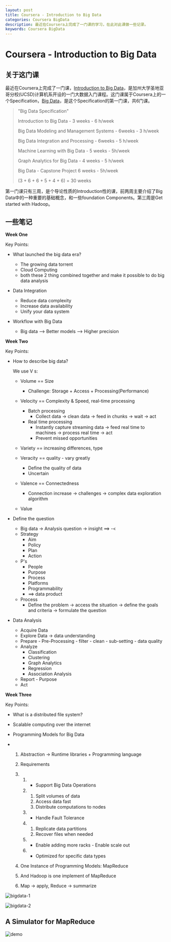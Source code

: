 ```yaml
---
layout: post
title: Coursera - Introduction to Big Data
categories: Coursera BigData
description: 最近在Coursera上完成了一门课的学习，在此对此课做一些记录。
keywords: Coursera BigData
---
```


# Coursera - Introduction to Big Data

## 关于这门课

最近在Coursera上完成了一门课，[Introduction to Big Data](https://www.coursera.org/learn/big-data-introduction/home/welcome)，是加州大学圣地亚哥分校(UCSD)计算机系开设的一门大数据入门课程。这门课属于Coursera上的一个Specification，[Big Data](https://www.coursera.org/specializations/big-data)，是这个Specification的第一门课，共6门课。

> "Big Data Specification"
>
>  
>
> Introduction to Big Data - 3 weeks - 6 h/week
>
> Big Data Modeling and Management Systems - 6weeks - 3 h/week
>
> Big Data Integration and Processing - 6weeks - 5 h/week
>
> Machine Learning with  Big Data - 5 weeks - 5h/week
>
> Graph Analytics for Big Data - 4 weeks - 5 h/week
>
> Big Data - Capstone Project 6 weeks - 5h/week
>
>  
>
> (3 + 6 + 6 + 5 + 4 + 6) = 30 weeks



第一门课只有三周，是个导论性质的Introduction性的课，前两周主要介绍了Big Data中的一种重要的基础概念，和一些foundation Components。第三周是Get started with Hadoop。



## 一些笔记

**Week One**

Key Points:

* What launched the big data era?
  * The growing data torrent
  * Cloud Computing 
  * both these 2 thing combined together and make it possible to do big data analysis

* Data Integration
  * Reduce data complexity
  * Increase data availability
  * Unify your data system
* Workflow with Big Data
  * Big data --> Better models  -->  Higher precision



**Week Two**

Key Points:

* How to describe big data?

  We use V s:
  * Volume == Size
    * Challenge:  Storage + Access + Processing(Performance)

  * Velocity == Complexity & Speed, real-time processing
    * Batch processing
      * Collect  data -> clean data -> feed in chunks -> wait -> act
    * Real time processing
      * Instantly capture streaming data -> feed real time to machines -> process real time -> act
      * Prevent missed  opportunities
  * Variety == increasing differences, type
  * Veracity == quality - vary greatly
    * Define the  quality of data
    * Uncertain
  * Valence == Connectedness
    * Connection increase -> challenges -> complex data exploration algorithm
  * Value

* Define the question

  * Big data -> Analysis question -> insight ==> -<
  * Strategy
    * Aim
    * Policy
    * Plan
    * Action
  * P's
    * People
    * Purpose
    * Process
    * Platforms
    * Programmability
    * ==> data product
  * Process
    * Define the problem -> access the situation -> define the goals and criteria -> formulate the question

* Data Analysis 

  * Acquire Data
  * Explore Data -> data understanding
  * Prepare - Pre-Processing - filter - clean - sub-setting - data quality
  * Analyze 
    * Classification
    * Clustering
    * Graph Analytics
    * Regression
    * Association Analysis
  * Report - Purpose
  * Act



**Week Three**

Key Points:

* What is a distributed file system?

* Scalable computing over the internet

* Programming Models for Big Data

* 1. Abstraction -> Runtime libraries + Programming language

  2. Requirements

  3. 1. - Support Big Data Operations

     2. 1. Split volumes of data 
        2. Access data fast
        3. Distribute computations to nodes

     3. - Handle Fault Tolerance

     4. 1. Replicate data partitions
        2. Recover files when needed

     5. - Enable adding more racks - Enable scale out

     6. - Optimized for specific data types

  4. One Instance of Programming Models: MapReduce

  5. And Hadoop is one implement of MapReduce

  6. Map -> apply, Reduce -> summarize

![bigdata-1](https://res.cloudinary.com/lvxiaoxin96/image/upload/v1538889116/bigdata-1.png)

![bigdata-2](https://res.cloudinary.com/lvxiaoxin96/image/upload/v1538889116/bigdata-2.png)



## A Simulator for MapReduce

![demo](https://res.cloudinary.com/lvxiaoxin96/image/upload/v1538889251/mapreduce.png)



